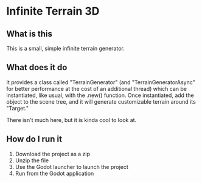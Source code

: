 # Infinite Terrain 3D

## What is this
This is a small, simple infinite terrain generator.

## What does it do
It provides a class called "TerrainGenerator" (and "TerrainGeneratorAsync" for better performance at the cost of an additional thread)
which can be instantiated, like usual, with the .new() function. Once instantiated, add the object to the scene tree, and it
will generate customizable terrain around its "Target."

There isn't much here, but it is kinda cool to look at.

## How do I run it
1. Download the project as a zip
2. Unzip the file
3. Use the Godot launcher to launch the project
4. Run from the Godot application
